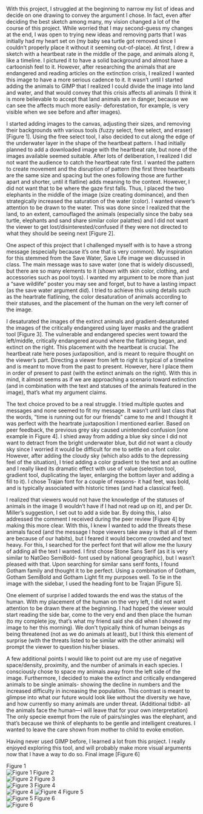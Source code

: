 With this project, I struggled at the beginning to narrow my list of ideas and decide on one drawing to convey the argument I chose. In fact, even after deciding the best sketch among many, my vision changed a lot of the course of this project. While worried that I may second-guess my changes at the end, I was open to trying new ideas and removing parts that I was initially had my heart set on (my baby sea turtle got removed since I couldn't properly place it without it seeming out-of-place).
At first, I drew a sketch with a heartbeat rate in the middle of the page, and animals along it, like a timeline. I pictured it to have a solid background and almost have a cartoonish feel to it. However, after researching the animals that are endangered and reading articles on the extinction crisis, I realized I wanted this image to have a more serious cadence to it. It wasn’t until I started adding the animals to GIMP that I realized I could divide the image into land and water, and that would convey that this crisis affects all animals (I think it is more believable to accept that land animals are in danger, because we can see the affects much more easily- deforestation, for example, is very visible when we see before and after images). 

I started adding images to the canvas, adjusting their sizes, and removing their backgrounds with various tools (fuzzy select, free select, and eraser) [Figure 1]. Using the free select tool, I also decided to cut along the edge of the underwater layer in the shape of the heartbeat pattern. I had initially planned to add a downloaded image with the heartbeat rate, but none of the images available seemed suitable. After lots of deliberation, I realized I did not want the audience to catch the heartbeat rate first. I wanted the pattern to create movement and the disruption of pattern (the first three heartbeats are the same size and spacing but the ones following those are further apart and shorter, until it flatline) adds meaning to the context. However, I did not want that to be where the gaze first falls. Thus, I placed the two elephants in the middle of the image (size creating dominance), and then strategically increased the saturation of the water (color). I wanted viewer’s attention to be drawn to the water. This was done since I realized that the land, to an extent, camouflaged the animals (especially since the baby sea turtle, elephants and sand share similar color palattes) and I did not want the viewer to get lost/disinterested/confused if they were not directed to what they should be seeing next [Figure 2]. 

One aspect of this project that I challenged myself with is to have a strong message (especially because it’s one that is very common). My inspiration for this stemmed from the Save Water, Save Life image we discussed in class. The main message was to save water (one that is widely discussed), but there are so many elements to it (shown with skin color, clothing, and accessories such as pool toys). I wanted my argument to be more than just a “save wildlife” poster you may see and forget, but to have a lasting impact (as the save water argument did). I tried to achieve this using details such as the heartrate flatlining, the color desaturation of animals according to their statuses, and the placement of the human on the very left corner of the image.   

I desaturated the images of the extinct animals and gradient-desaturated the images of the critically endangered using layer masks and the gradient tool [Figure 3]. The vulnerable and endangered species went toward the left/middle, critically endangered around where the flatlining began, and extinct on the right. This placement with the heartbeat is crucial. The heartbeat rate here poses juxtaposition, and is meant to require thought on the viewer’s part. Directing a viewer from left to right is typical of a timeline and is meant to move from the past to present. However, here I place them in order of present to past (with the extinct animals on the right). With this in mind, it almost seems as if we are approaching a scenario toward extinction (and in combination with the text and statuses of the animals featured in the image), that’s what my argument claims. 

The text choice proved to be a real struggle. I tried multiple quotes and messages and none seemed to fit my message. It wasn’t until last class that the words, “time is running out for our friends” came to me and I thought it was perfect with the heartrate juxtaposition I mentioned earlier. Based on peer feedback, the previous grey sky caused unintended confusion [one example in Figure 4]. I shied away from adding a blue sky since I did not want to detract from the bright underwater blue, but did not want a cloudy sky since I worried it would be difficult for me to settle on a font color. However, after adding the cloudy sky (which also adds to the depressing feel of the situation), I tried adding a color gradient to the text and an outline and I really liked its dramatic effect with use of value (selection tool, gradient tool, duplicating the layer, enlarging the bottom layer and adding a fill to it). I chose Trajan font for a couple of reasons- it had feet, was bold, and is typically associated with historic times (and had a classical feel).

I realized that viewers would not have the knowledge of the statuses of animals in the image (I wouldn’t have if I had not read up on it), and per Dr. Miller’s suggestion, I set out to add a side bar. By doing this, I also addressed the comment I received during the peer review [Figure 4] by making this more clear. With this, I knew I wanted to add the threats these animals faced (and the message I hope viewers take away is that all of them are because of our habits), but I feared it would become crowded and text heavy. For this, I searched for the perfect font that will allow me the luxury of adding all the text I wanted. I first chose Stone Sans Serif (as it is very similar to NatGeo SemiBold- font used by national geographic), but I wasn’t pleased with that. Upon searching for similar sans serif fonts, I found Gotham family and thought it to be perfect. Using a combination of Gotham, Gotham SemiBold and Gotham Light fit my purposes well. To tie in the image with the sidebar, I used the heading font to be Trajan [Figure 5]. 

One element of surprise I added towards the end was the status of the human. With my placement of the human on the very left, I did not want attention to be drawn there at the beginning. I had hoped the viewer would start reading the side bar, come to the very end and then place the human (to my complete joy, that’s what my friend said she did when I showed my image to her this morning). We don't typically think of human beings as being threatened (not as we do animals at least), but I think this element of surprise (with the threats listed to be similar with the other animals) will prompt the viewer to question his/her biases. 

A few additional points I would like to point out are my use of negative space/density, proximity, and the number of animals in each species. I consciously chose to space my animals away from the left side of the image. Furthermore, I decided to make the extinct and critically endangered animals to be single animals- showing the decline in numbers and the increased difficulty in increasing the population. This contrast is meant to glimpse into what our future would look like without the diversity we have, and how currently so many animals are under threat. (Additional tidbit- all the animals face the human—I will leave that for your own interpretation) The only specie exempt from the rule of pairs/singles was the elephant, and that’s because we think of elephants to be gentle and intelligent creatures. I wanted to leave the care shown from mother to child to evoke emotion. 

Having never used GIMP before, I learned a lot from this project. I really enjoyed exploring this tool, and will probably make more visual arguments now that I have a way to do so. Final image [Figure 6]

Figure 1 <br/>
![Figure 1](Screenshot1.png)
Figure 2 <br/>
![Figure 2](Screenshot2.png)
Figure 3 <br/>
![Figure 3](Screenshot3.png)
Figure 4 <br/>
![Figure 4](Feedback1.jpg)
![Figure 4](Feedback2.jpg)
Figure 5 <br/>
![Figure 5](Screenshot4.png)
Figure 6 <br/>
![Figure 6](VisualArgument.png)
